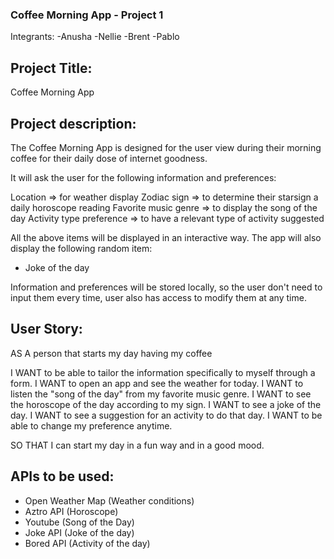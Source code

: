 ### Coffee Morning App - Project 1

Integrants:
-Anusha
-Nellie
-Brent
-Pablo

## Project Title:

Coffee Morning App

## Project description:

The Coffee Morning App is designed for the user view during their morning coffee for their daily dose of internet goodness.

It will ask the user for the following information and preferences:

Location => for weather display
Zodiac sign => to determine their starsign a daily horoscope reading
Favorite music genre => to display the song of the day
Activity type preference => to have a relevant type of activity suggested

All the above items will be displayed in an interactive way. The app will also display the following random item:

- Joke of the day

Information and preferences will be stored locally, so the user don't need to input them every time, user also has access to modify them at any time.

## User Story:

AS A person that starts my day having my coffee

I WANT to be able to tailor the information specifically to myself through a form.
I WANT to open an app and see the weather for today.
I WANT to listen the "song of the day" from my favorite music genre.
I WANT to see the horoscope of the day according to my sign.
I WANT to see a joke of the day.
I WANT to see a suggestion for an activity to do that day.
I WANT to be able to change my preference anytime.

SO THAT I can start my day in a fun way and in a good mood.

## APIs to be used:

- Open Weather Map (Weather conditions)
- Aztro API (Horoscope)
- Youtube (Song of the Day)
- Joke API (Joke of the day)
- Bored API (Activity of the day)

